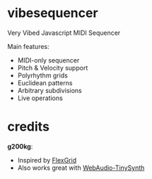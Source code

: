 # vibesequencer
Very Vibed Javascript MIDI Sequencer

Main features:
* MIDI-only sequencer
* Pitch & Velocity support
* Polyrhythm grids
* Euclidean patterns
* Arbitrary subdivisions
* Live operations

# credits

**g200kg**:
* Inspired by [FlexGrid](https://github.com/g200kg/flex-rhythm)
* Also works great with [WebAudio-TinySynth](https://g200kg.github.io/webaudio-tinysynth/soundedit.html)
